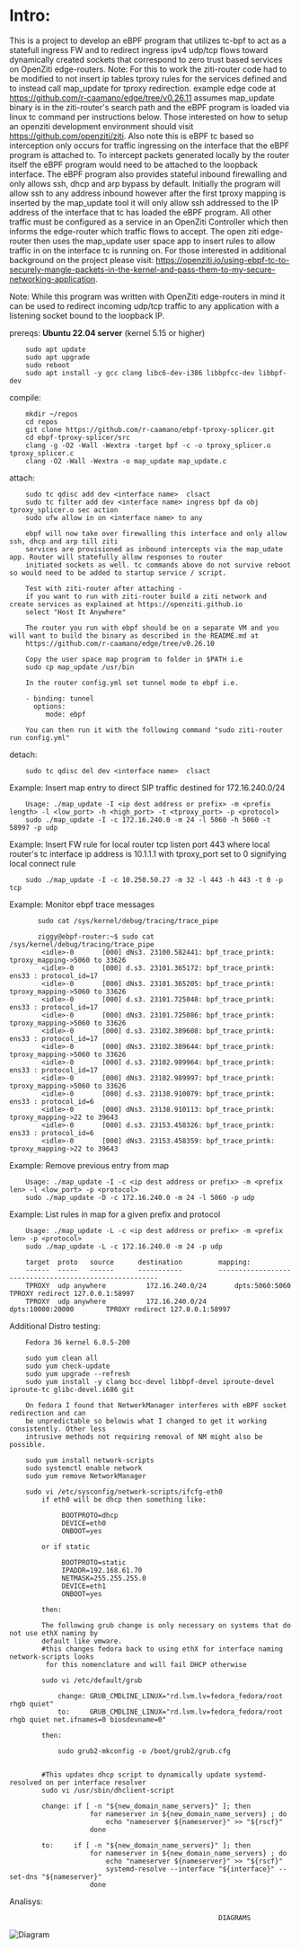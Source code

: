 # Intro:

This is a project to develop an eBPF program that utilizes tc-bpf to act as a statefull ingress FW and to redirect ingress ipv4 udp/tcp flows toward dynamically created sockets that correspond to zero trust based services on OpenZiti edge-routers. Note: For this to work the ziti-router code had to be modified to not insert ip tables tproxy rules for the services defined and to instead call map_update for tproxy redirection. example edge code at https://github.com/r-caamano/edge/tree/v0.26.11 assumes map_update binary is in the ziti-router's search path and the eBPF program is loaded via linux tc command per instructions below.  Those interested on how to setup an openziti development environment should visit https://github.com/openziti/ziti. Also note this is eBPF tc based so interception only occurs for traffic ingressing on the interface that the eBPF program is attached to.  To intercept packets generated locally by the router itself the eBPF program would need to be attached to the loopback interface. The eBPF program also provides stateful inbound firewalling and only allows ssh, dhcp and arp bypass by default. Initially the program will allow ssh to any address inbound however after the first tproxy mapping is inserted by the map_update tool it will only allow ssh addressed to the IP address of the interface that tc has loaded the eBPF program.  All other traffic must be configured as a service in an OpenZiti Controller which then informs the edge-router which traffic flows to accept. The open ziti edge-router then uses the map_update user space app to insert rules to allow traffic in on the interface tc is running on.
For those interested in additional background on the project please visit: https://openziti.io/using-ebpf-tc-to-securely-mangle-packets-in-the-kernel-and-pass-them-to-my-secure-networking-application.

Note: While this program was written with OpenZiti edge-routers in mind it can be used to redirect incoming udp/tcp traffic to any application with a listening socket bound to the loopback IP.

  prereqs: **Ubuntu 22.04 server** (kernel 5.15 or higher)

        sudo apt update
        sudo apt upgrade
        sudo reboot
        sudo apt install -y gcc clang libc6-dev-i386 libbpfcc-dev libbpf-dev
            

  compile:
        
        mkdir ~/repos
        cd repos
        git clone https://github.com/r-caamano/ebpf-tproxy-splicer.git 
        cd ebpf-tproxy-splicer/src
        clang -g -O2 -Wall -Wextra -target bpf -c -o tproxy_splicer.o tproxy_splicer.c
        clang -O2 -Wall -Wextra -o map_update map_update.c 
       
  attach:
        
        sudo tc qdisc add dev <interface name>  clsact
        sudo tc filter add dev <interface name> ingress bpf da obj tproxy_splicer.o sec action
        sudo ufw allow in on <interface name> to any
        
        ebpf will now take over firewalling this interface and only allow ssh, dhcp and arp till ziti
        services are provisioned as inbound intercepts via the map_udate app. Router will statefully allow responses to router
        initiated sockets as well. tc commands above do not survive reboot so would need to be added to startup service / script.
        
        Test with ziti-router after attaching - 
        if you want to run with ziti-router build a ziti network and create services as explained at https://openziti.github.io
        select "Host It Anywhere"

        The router you run with ebpf should be on a separate VM and you will want to build the binary as described in the README.md at 
        https://github.com/r-caamano/edge/tree/v0.26.10
       
        Copy the user space map program to folder in $PATH i.e
        sudo cp map_update /usr/bin
        
        In the router config.yml set tunnel mode to ebpf i.e.
        
        - binding: tunnel
          options:
             mode: ebpf
        
        You can then run it with the following command "sudo ziti-router run config.yml"

  detach:

        sudo tc qdisc del dev <interface name>  clsact

  Example: Insert map entry to direct SIP traffic destined for 172.16.240.0/24

        Usage: ./map_update -I <ip dest address or prefix> -m <prefix length> -l <low_port> -h <high_port> -t <tproxy_port> -p <protocol>
        sudo ./map_update -I -c 172.16.240.0 -m 24 -l 5060 -h 5060 -t 58997 -p udp 
  
  Example: Insert FW rule for local router tcp listen port 443 where local router's tc interface ip address is 10.1.1.1 with 
  tproxy_port set to 0 signifying local connect rule
  
        sudo ./map_update -I -c 10.250.50.27 -m 32 -l 443 -h 443 -t 0 -p tcp  
 
  Example: Monitor ebpf trace messages

           sudo cat /sys/kernel/debug/tracing/trace_pipe
           
           ziggy@ebpf-router:~$ sudo cat /sys/kernel/debug/tracing/trace_pipe
            <idle>-0       [000] dNs3. 23100.582441: bpf_trace_printk: tproxy_mapping->5060 to 33626
            <idle>-0       [000] d.s3. 23101.365172: bpf_trace_printk: ens33 : protocol_id=17
            <idle>-0       [000] dNs3. 23101.365205: bpf_trace_printk: tproxy_mapping->5060 to 33626
            <idle>-0       [000] d.s3. 23101.725048: bpf_trace_printk: ens33 : protocol_id=17
            <idle>-0       [000] dNs3. 23101.725086: bpf_trace_printk: tproxy_mapping->5060 to 33626
            <idle>-0       [000] d.s3. 23102.389608: bpf_trace_printk: ens33 : protocol_id=17
            <idle>-0       [000] dNs3. 23102.389644: bpf_trace_printk: tproxy_mapping->5060 to 33626
            <idle>-0       [000] d.s3. 23102.989964: bpf_trace_printk: ens33 : protocol_id=17
            <idle>-0       [000] dNs3. 23102.989997: bpf_trace_printk: tproxy_mapping->5060 to 33626
            <idle>-0       [000] d.s3. 23138.910079: bpf_trace_printk: ens33 : protocol_id=6
            <idle>-0       [000] dNs3. 23138.910113: bpf_trace_printk: tproxy_mapping->22 to 39643
            <idle>-0       [000] d.s3. 23153.458326: bpf_trace_printk: ens33 : protocol_id=6
            <idle>-0       [000] dNs3. 23153.458359: bpf_trace_printk: tproxy_mapping->22 to 39643
 
  Example: Remove previous entry from map

        Usage: ./map_update -I -c <ip dest address or prefix> -m <prefix len> -l <low_port> -p <protocol>
        sudo ./map_update -D -c 172.16.240.0 -m 24 -l 5060 -p udp

  Example: List rules in map for a given prefix and protocol

        Usage: ./map_update -L -c <ip dest address or prefix> -m <prefix len> -p <protocol>
        sudo ./map_update -L -c 172.16.240.0 -m 24 -p udp

        target	proto	source		destination			mapping:
        ------	-----	------		-----------			-------------------------------------------------------
        TPROXY	udp	anywhere	      172.16.240.0/24		dpts:5060:5060        TPROXY redirect 127.0.0.1:58997
        TPROXY	udp	anywhere	      172.16.240.0/24		dpts:10000:20000        TPROXY redirect 127.0.0.1:58997



  Additional Distro testing:

        Fedora 36 kernel 6.0.5-200

        sudo yum clean all
        sudo yum check-update
        sudo yum upgrade --refresh
        sudo yum install -y clang bcc-devel libbpf-devel iproute-devel iproute-tc glibc-devel.i686 git

        On fedora I found that NetworkManager interferes with eBPF socket redirection and can
        be unpredictable so belowis what I changed to get it working consistently. Other less
        intrusive methods not requiring removal of NM might also be possible.

        sudo yum install network-scripts
        sudo systemctl enable network
        sudo yum remove NetworkManager

        sudo vi /etc/sysconfig/network-scripts/ifcfg-eth0
            if eth0 will be dhcp then something like:

                 BOOTPROTO=dhcp
                 DEVICE=eth0
                 ONBOOT=yes

            or if static

                 BOOTPROTO=static
                 IPADDR=192.168.61.70
                 NETMASK=255.255.255.0
                 DEVICE=eth1
                 ONBOOT=yes

            then:

            The following grub change is only necessary on systems that do not use ethX naming by
            default like vmware.
            #this changes fedora back to using ethX for interface naming network-scripts looks
             for this nomenclature and will fail DHCP otherwise

            sudo vi /etc/default/grub

                change: GRUB_CMDLINE_LINUX="rd.lvm.lv=fedora_fedora/root rhgb quiet"
                to:     GRUB_CMDLINE_LINUX="rd.lvm.lv=fedora_fedora/root rhgb quiet net.ifnames=0 biosdevname=0"

            then:

                sudo grub2-mkconfig -o /boot/grub2/grub.cfg


            #This updates dhcp script to dynamically update systemd-resolved on per interface resolver
            sudo vi /usr/sbin/dhclient-script

            change: if [ -n "${new_domain_name_servers}" ]; then
                        for nameserver in ${new_domain_name_servers} ; do
                            echo "nameserver ${nameserver}" >> "${rscf}"
                        done

            to:     if [ -n "${new_domain_name_servers}" ]; then
                        for nameserver in ${new_domain_name_servers} ; do
                            echo "nameserver ${nameserver}" >> "${rscf}"
                            systemd-resolve --interface "${interface}" --set-dns "${nameserver}"
                        done
  
  
  Analisys:
  
                                                        DIAGRAMS
                                          
  ![Diagram](packet-flow.drawio.png) 

